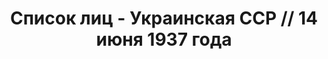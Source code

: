 ---
title: Список лиц - Украинская ССР // 14 июня 1937 года
description: РГАСПИ, ф.17, оп.171, дело 409, лист 172
images:
- /disk/pictures/v01/17-171-409-172.jpg
- /disk/pictures/v01/17-171-409-173.jpg
- /disk/pictures/v01/17-171-409-174.jpg
- /disk/pictures/v01/17-171-409-175.jpg
- /disk/pictures/v01/17-171-409-176.jpg
- /disk/pictures/v01/17-171-409-177.jpg
---